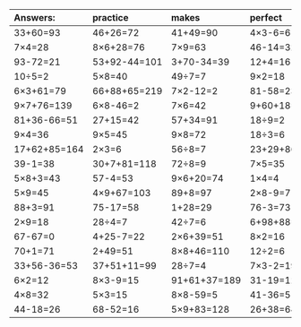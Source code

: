 | Answers: | practice | makes | perfect | ! |
| :--- | :--- | :--- | :--- | :--- |
| 33+60=93 | 46+26=72 | 41+49=90 | 4×3-6=6 | 40+79-19=100 | 
| 7×4=28 | 8×6+28=76 | 7×9=63 | 46-14=32 | 4×3=12 | 
| 93-72=21 | 53+92-44=101 | 3+70-34=39 | 12+4=16 | 8×6+16=64 | 
| 10÷5=2 | 5×8=40 | 49÷7=7 | 9×2=18 | 62+73+65=200 | 
| 6×3+61=79 | 66+88+65=219 | 7×2-12=2 | 81-58=23 | 10+48=58 | 
| 9×7+76=139 | 6×8-46=2 | 7×6=42 | 9+60+18=87 | 5×3-15=0 | 
| 81+36-66=51 | 27+15=42 | 57+34=91 | 18÷9=2 | 82-51=31 | 
| 9×4=36 | 9×5=45 | 9×8=72 | 18÷3=6 | 9×6+33=87 | 
| 17+62+85=164 | 2×3=6 | 56÷8=7 | 23+29+86=138 | 95-69=26 | 
| 39-1=38 | 30+7+81=118 | 72÷8=9 | 7×5=35 | 10÷2=5 | 
| 5×8+3=43 | 57-4=53 | 9×6+20=74 | 1×4=4 | 10+72=82 | 
| 5×9=45 | 4×9+67=103 | 89+8=97 | 2×8-9=7 | 12÷6=2 | 
| 88+3=91 | 75-17=58 | 1+28=29 | 76-3=73 | 2×4=8 | 
| 2×9=18 | 28÷4=7 | 42÷7=6 | 6+98+88=192 | 8×8=64 | 
| 67-67=0 | 4+25-7=22 | 2×6+39=51 | 8×2=16 | 5×7-2=33 | 
| 70+1=71 | 2+49=51 | 8×8+46=110 | 12÷2=6 | 53+47-33=67 | 
| 33+56-36=53 | 37+51+11=99 | 28÷7=4 | 7×3-2=19 | 5×6+42=72 | 
| 6×2=12 | 8×3-9=15 | 91+61+37=189 | 31-19=12 | 5×4=20 | 
| 4×8=32 | 5×3=15 | 8×8-59=5 | 41-36=5 | 23-15=8 | 
| 44-18=26 | 68-52=16 | 5×9+83=128 | 26+38=64 | 8÷4=2 | 
